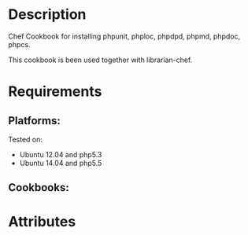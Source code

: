 Description
===========

Chef Cookbook for installing phpunit, phploc, phpdpd, phpmd, phpdoc, phpcs.

This cookbook is been used together with librarian-chef.

Requirements
============

## Platforms:

Tested on:

* Ubuntu 12.04 and php5.3
* Ubuntu 14.04 and php5.5

## Cookbooks:

Attributes
==========